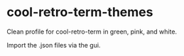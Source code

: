 # cool-retro-term-themes
Clean profile for cool-retro-term in green, pink, and white.

Import the .json files via the gui.
